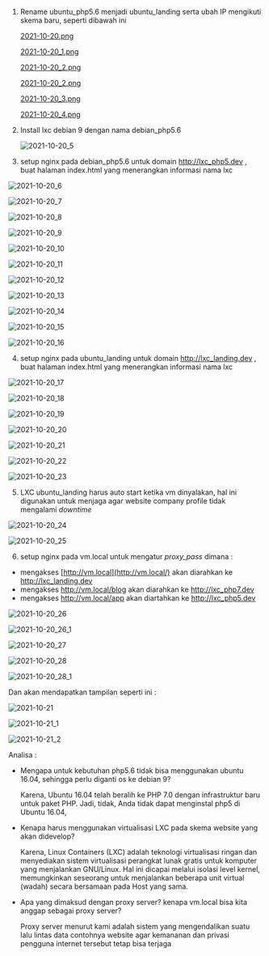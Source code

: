 1. Rename ubuntu_php5.6 menjadi ubuntu_landing serta ubah IP mengikuti skema baru, seperti dibawah ini

    [2021-10-20.png](https://github.com/acid99/Sistem-Administrasi-Server/blob/main/assets/laprak1/no1/2021-10-20.png)

    [2021-10-20_1.png](https://github.com/acid99/Sistem-Administrasi-Server/blob/main/assets/laprak1/no1/2021-10-20_1.png)

    [2021-10-20_2.png](https://github.com/acid99/Sistem-Administrasi-Server/blob/main/assets/laprak1/no1/2021-10-20_2.png)

    [2021-10-20_2.png](https://github.com/acid99/Sistem-Administrasi-Server/blob/main/assets/laprak1/no1/2021-10-20_2.png)

    [2021-10-20_3.png](https://github.com/acid99/Sistem-Administrasi-Server/blob/main/assets/laprak1/no1/2021-10-20_3.png)

    [2021-10-20_4.png](https://github.com/acid99/Sistem-Administrasi-Server/blob/main/assets/laprak1/no1/2021-10-20_4.png)

    

    





2. Install lxc debian 9 dengan nama debian_php5.6

   ![2021-10-20_5](C:\Users\CATHAR~1\AppData\Local\Temp\BNZ.617223b91718f6c0\2021-10-20_5.png)   



3. setup nginx pada debian_php5.6 untuk domain http://lxc_php5.dev , buat halaman index.html yang menerangkan informasi nama lxc

![2021-10-20_6](C:\Users\CATHAR~1\AppData\Local\Temp\BNZ.617223e217199978\2021-10-20_6.png) 

![2021-10-20_7](C:\Users\CATHAR~1\AppData\Local\Temp\BNZ.617223ec1719be46\2021-10-20_7.png) 

![2021-10-20_8](C:\Users\CATHAR~1\AppData\Local\Temp\BNZ.61722413171a5844\2021-10-20_8.png) 

![2021-10-20_9](C:\Users\CATHAR~1\AppData\Local\Temp\BNZ.61722424171a9a5d\2021-10-20_9.png) 

![2021-10-20_10](C:\Users\CATHAR~1\AppData\Local\Temp\BNZ.61722431171acde1\2021-10-20_10.png) 

![2021-10-20_11](C:\Users\CATHAR~1\AppData\Local\Temp\BNZ.6172243e171aff70\2021-10-20_11.png) 

![2021-10-20_12](C:\Users\CATHAR~1\AppData\Local\Temp\BNZ.6172244b171b3258\2021-10-20_12.png) 

![2021-10-20_13](C:\Users\CATHAR~1\AppData\Local\Temp\BNZ.61722466171b9a49\2021-10-20_13.png) 

![2021-10-20_14](C:\Users\CATHAR~1\AppData\Local\Temp\BNZ.61722472171bcaee\2021-10-20_14.png) 

![2021-10-20_15](C:\Users\CATHAR~1\AppData\Local\Temp\BNZ.6172247a171be982\2021-10-20_15.png) 

![2021-10-20_16](C:\Users\CATHAR~1\AppData\Local\Temp\BNZ.61722489171c2311\2021-10-20_16.png) 





4. setup nginx pada ubuntu_landing untuk domain http://lxc_landing.dev , buat halaman index.html yang menerangkan informasi nama lxc

![2021-10-20_17](C:\Users\CATHAR~1\AppData\Local\Temp\BNZ.617224b4171ccaf9\2021-10-20_17.png) 

![2021-10-20_18](C:\Users\CATHAR~1\AppData\Local\Temp\BNZ.617224c2171d0265\2021-10-20_18.png) 

![2021-10-20_19](C:\Users\CATHAR~1\AppData\Local\Temp\BNZ.617224cb171d25ea\2021-10-20_19.png) 

![2021-10-20_20](C:\Users\CATHAR~1\AppData\Local\Temp\BNZ.617224d3171d4682\2021-10-20_20.png) 

![2021-10-20_21](C:\Users\CATHAR~1\AppData\Local\Temp\BNZ.617224db171d6390\2021-10-20_21.png) 

![2021-10-20_22](C:\Users\CATHAR~1\AppData\Local\Temp\BNZ.617224e4171d85ec\2021-10-20_22.png) 

![2021-10-20_23](C:\Users\CATHAR~1\AppData\Local\Temp\BNZ.617224eb171da210\2021-10-20_23.png) 





5. LXC ubuntu_landing harus auto start ketika vm dinyalakan, hal ini digunakan untuk menjaga agar website company profile tidak mengalami *downtime*

![2021-10-20_24](C:\Users\CATHAR~1\AppData\Local\Temp\BNZ.6172251d171e664a\2021-10-20_24.png) 

![2021-10-20_25](C:\Users\CATHAR~1\AppData\Local\Temp\BNZ.61722526171e875f\2021-10-20_25.png) 





6. setup nginx pada vm.local untuk mengatur *proxy_pass* dimana :

- mengakses [http://vm.local](http://vm.local/) akan diarahkan ke http://lxc_landing.dev
- mengakses http://vm.local/blog akan diarahkan ke http://lxc_php7.dev
- mengakses http://vm.local/app akan diartahkan ke http://lxc_php5.dev

![2021-10-20_26](C:\Users\CATHAR~1\AppData\Local\Temp\BNZ.6172255c171f5be5\2021-10-20_26.png) 

![2021-10-20_26_1](C:\Users\CATHAR~1\AppData\Local\Temp\BNZ.61722579171fcc71\2021-10-20_26_1.png) 

![2021-10-20_27](C:\Users\CATHAR~1\AppData\Local\Temp\BNZ.61722582171fef4b\2021-10-20_27.png) 

![2021-10-20_28](C:\Users\CATHAR~1\AppData\Local\Temp\BNZ.6172258a17200ed9\2021-10-20_28.png) 

![2021-10-20_28_1](C:\Users\CATHAR~1\AppData\Local\Temp\BNZ.6172259117202ce1\2021-10-20_28_1.png) 

Dan akan mendapatkan tampilan seperti ini : 

![2021-10-21](C:\Users\CATHAR~1\AppData\Local\Temp\BNZ.6172259a17205028\2021-10-21.png) 

![2021-10-21_1](C:\Users\CATHAR~1\AppData\Local\Temp\BNZ.617225c01720e0ef\2021-10-21_1.png) 

![2021-10-21_2](C:\Users\CATHAR~1\AppData\Local\Temp\BNZ.617225ca17210a8f\2021-10-21_2.png) 

Analisa :

* Mengapa untuk kebutuhan php5.6 tidak bisa menggunakan ubuntu 16.04, sehingga perlu diganti os ke debian 9? 

  Karena, Ubuntu 16.04 telah beralih ke PHP 7.0 dengan infrastruktur baru untuk paket PHP. Jadi, tidak, Anda tidak dapat menginstal php5 di Ubuntu 16.04, 

* Kenapa harus menggunakan virtualisasi LXC pada skema website yang akan didevelop?

  Karena, Linux Containers (LXC) adalah teknologi virtualisasi ringan dan menyediakan sistem virtualisasi perangkat lunak gratis untuk komputer yang menjalankan GNU/Linux. Hal ini dicapai melalui isolasi level kernel, memungkinkan seseorang untuk menjalankan beberapa unit virtual (wadah) secara bersamaan pada Host yang sama.

* Apa yang dimaksud dengan proxy server? kenapa vm.local bisa kita anggap sebagai proxy server?

  Proxy server menurut kami adalah sistem yang mengendalikan suatu lalu lintas data contohnya website agar kemananan dan privasi pengguna internet tersebut tetap bisa terjaga 
